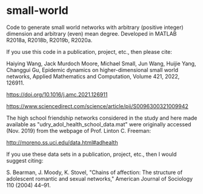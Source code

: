 # small-world
Code to generate small world networks with arbitrary (positive integer) dimension and arbitrary (even) mean degree. Developed in MATLAB R2018a, R2018b, R2019b, R2020a.

If you use this code in a publication, project, etc., then please cite:

Haiying Wang, Jack Murdoch Moore, Michael Small, Jun Wang, Huijie Yang, Changgui Gu, Epidemic dynamics on higher-dimensional small world networks, Applied Mathematics and Computation, Volume 421, 2022, 126911.

https://doi.org/10.1016/j.amc.2021.126911

https://www.sciencedirect.com/science/article/pii/S0096300321009942

The high school friendship networks considered in the study and here made available as "udry_adol_health_school_data.mat" were originally accessed (Nov. 2019) from the webpage of Prof. Linton C. Freeman:

http://moreno.ss.uci.edu/data.html#adhealth

If you use these data sets in a publication, project, etc., then I would suggest citing:

S. Bearman, J. Moody, K. Stovel, "Chains of affection: The structure of adolescent romantic and sexual networks," American Journal of Sociology 110 (2004) 44–91.

